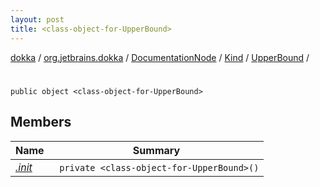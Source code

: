 ```yaml
---
layout: post
title: <class-object-for-UpperBound>
---
```

[dokka](../../../../../index.md) / [org.jetbrains.dokka](../../../../index.md) / [DocumentationNode](../../../index.md) / [Kind](../../index.md) / [UpperBound](../index.md) / [<class-object-for-UpperBound>](index.md)

# <class-object-for-UpperBound>

```
public object <class-object-for-UpperBound>
```
## Members
| Name | Summary |
|------|---------|
|[*.init*](_init_.md)|&nbsp;&nbsp;`private <class-object-for-UpperBound>()`<br>|
